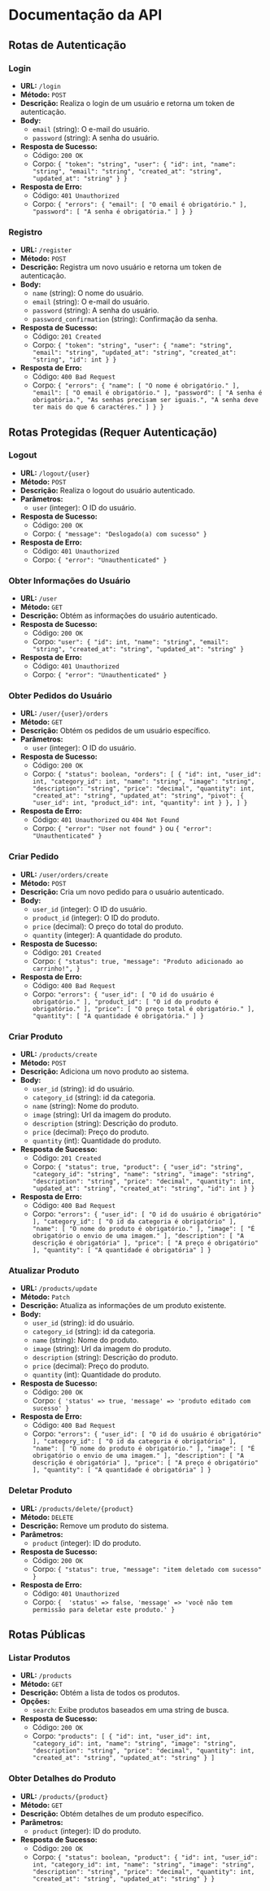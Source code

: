 # Documentação da API

## Rotas de Autenticação

### Login
- **URL:** `/login`
- **Método:** `POST`
- **Descrição:** Realiza o login de um usuário e retorna um token de autenticação.
- **Body:**
  - `email` (string): O e-mail do usuário.
  - `password` (string): A senha do usuário.
- **Resposta de Sucesso:**
  - Código: `200 OK`
  - Corpo: `{
    "token": "string",
    "user": {
        "id": int,
        "name": "string",
        "email": "string",
        "created_at": "string",
        "updated_at": "string"
    }
}`
- **Resposta de Erro:**
  - Código: `401 Unauthorized`
  - Corpo: `{
    "errors": {
        "email": [
            "O email é obrigatório."
        ],
        "password": [
            "A senha é obrigatória."
        ]
    }
}`

### Registro
- **URL:** `/register`
- **Método:** `POST`
- **Descrição:** Registra um novo usuário e retorna um token de autenticação.
- **Body:**
  - `name` (string): O nome do usuário.
  - `email` (string): O e-mail do usuário.
  - `password` (string): A senha do usuário.
  - `password_confirmation` (string): Confirmação da senha.
- **Resposta de Sucesso:**
  - Código: `201 Created`
  - Corpo: `{
    "token": "string",
    "user": {
        "name": "string",
        "email": "string",
        "updated_at": "string",
        "created_at": "string",
        "id": int
    }
}`
- **Resposta de Erro:**
  - Código: `400 Bad Request`
  - Corpo: `{
    "errors": {
        "name": [
            "O nome é obrigatório."
        ],
        "email": [
            "O email é obrigatório."
        ],
        "password": [
            "A senha é obrigatória.",
            "As senhas precisam ser iguais.",
            "A senha deve ter mais do que 6 caractéres."
        ]
    }
}`

## Rotas Protegidas (Requer Autenticação)

### Logout
- **URL:** `/logout/{user}`
- **Método:** `POST`
- **Descrição:** Realiza o logout do usuário autenticado.
- **Parâmetros:**
  - `user` (integer): O ID do usuário.
- **Resposta de Sucesso:**
  - Código: `200 OK`
  - Corpo: `{ "message": "Deslogado(a) com sucesso" }`
- **Resposta de Erro:**
  - Código: `401 Unauthorized`
  - Corpo: `{ "error": "Unauthenticated" }`

### Obter Informações do Usuário
- **URL:** `/user`
- **Método:** `GET`
- **Descrição:** Obtém as informações do usuário autenticado.
- **Resposta de Sucesso:**
  - Código: `200 OK`
  - Corpo: `"user": {
        "id": int,
        "name": "string",
        "email": "string",
        "created_at": "string",
        "updated_at": "string"
    }`
- **Resposta de Erro:**
  - Código: `401 Unauthorized`
  - Corpo: `{ "error": "Unauthenticated" }`

### Obter Pedidos do Usuário
- **URL:** `/user/{user}/orders`
- **Método:** `GET`
- **Descrição:** Obtém os pedidos de um usuário específico.
- **Parâmetros:**
  - `user` (integer): O ID do usuário.
- **Resposta de Sucesso:**
  - Código: `200 OK`
  - Corpo: `{
    "status": boolean,
    "orders": [
        {
            "id": int,
            "user_id": int,
            "category_id": int,
            "name": "string",
            "image": "string",
            "description": "string",
            "price": "decimal",
            "quantity": int,
            "created_at": "string",
            "updated_at": "string",
            "pivot": {
                "user_id": int,
                "product_id": int,
                "quantity": int
            }
        },
    ]
}`
- **Resposta de Erro:**
  - Código: `401 Unauthorized` ou `404 Not Found`
  - Corpo: `{ "error": "User not found" }` ou `{ "error": "Unauthenticated" }`

### Criar Pedido
- **URL:** `/user/orders/create`
- **Método:** `POST`
- **Descrição:** Cria um novo pedido para o usuário autenticado.
- **Body:**
  - `user_id` (integer): O ID do usuário.
  - `product_id` (integer): O ID do produto.
  - `price` (decimal): O preço do total do produto.
  - `quantity` (integer): A quantidade do produto.
- **Resposta de Sucesso:**
  - Código: `201 Created`
  - Corpo: `{
    "status": true,
    "message": "Produto adicionado ao carrinho!",
  }`
- **Resposta de Erro:**
  - Código: `400 Bad Request`
  - Corpo: `"errors": {
        "user_id": [
            "O id do usuário é obrigatório."
        ],
        "product_id": [
            "O id do produto é obrigatório."
        ],
        "price": [
            "O preço total é obrigatório."
        ],
        "quantity": [
            "A quantidade é obrigatória."
        ]
    }`

### Criar Produto
- **URL:** `/products/create`
- **Método:** `POST`
- **Descrição:** Adiciona um novo produto ao sistema.
- **Body:**
  - `user_id` (string): id do usuário.
  - `category_id` (string): id da categoria.
  - `name` (string): Nome do produto.
  - `image` (string): Url da imagem do produto.
  - `description` (string): Descrição do produto.
  - `price` (decimal): Preço do produto.
  - `quantity` (int): Quantidade do produto.
- **Resposta de Sucesso:**
  - Código: `201 Created`
  - Corpo: `{
    "status": true,
    "product": {
        "user_id": "string",
        "category_id": "string",
        "name": "string",
        "image": "string",
        "description": "string",
        "price": "decimal",
        "quantity": int,
        "updated_at": "string",
        "created_at": "string",
        "id": int
    }
}`
- **Resposta de Erro:**
  - Código: `400 Bad Request`
  - Corpo: `"errors": {
        "user_id": [
            "O id do usuário é obrigatório"
        ],
        "category_id": [
            "O id da categoria é obrigatório"
        ],
        "name": [
            "O nome do produto é obrigatório."
        ],
        "image": [
            "É obrigatório o envio de uma imagem."
        ],
        "description": [
            "A descrição é obrigatória"
        ],
        "price": [
            "A preço é obrigatório"
        ],
        "quantity": [
            "A quantidade é obrigatória"
        ]
    }`

### Atualizar Produto
- **URL:** `/products/update`
- **Método:** `Patch`
- **Descrição:** Atualiza as informações de um produto existente.
- **Body:**
  - `user_id` (string): id do usuário.
  - `category_id` (string): id da categoria.
  - `name` (string): Nome do produto.
  - `image` (string): Url da imagem do produto.
  - `description` (string): Descrição do produto.
  - `price` (decimal): Preço do produto.
  - `quantity` (int): Quantidade do produto.
- **Resposta de Sucesso:**
  - Código: `200 OK`
  - Corpo: `{ 'status' => true, 'message' => 'produto editado com sucesso' }`
- **Resposta de Erro:**
  - Código: `400 Bad Request`
  - Corpo: `"errors": {
        "user_id": [
            "O id do usuário é obrigatório"
        ],
        "category_id": [
            "O id da categoria é obrigatório"
        ],
        "name": [
            "O nome do produto é obrigatório."
        ],
        "image": [
            "É obrigatório o envio de uma imagem."
        ],
        "description": [
            "A descrição é obrigatória"
        ],
        "price": [
            "A preço é obrigatório"
        ],
        "quantity": [
            "A quantidade é obrigatória"
        ]
    }`

### Deletar Produto
- **URL:** `/products/delete/{product}`
- **Método:** `DELETE`
- **Descrição:** Remove um produto do sistema.
- **Parâmetros:**
  - `product` (integer): ID do produto.
- **Resposta de Sucesso:**
  - Código: `200 OK`
  - Corpo: `{
    "status": true,
    "message": "item deletado com sucesso"
}`
- **Resposta de Erro:**
  - Código: `401 Unauthorized`
  - Corpo: `{ 
      'status' => false,
      'message' => 'você não tem permissão para deletar este produto.'
   }`

## Rotas Públicas

### Listar Produtos
- **URL:** `/products`
- **Método:** `GET`
- **Descrição:** Obtém a lista de todos os produtos.
- **Opções:**
  - `search`: Exibe produtos baseados em uma string de busca.
- **Resposta de Sucesso:**
  - Código: `200 OK`
  - Corpo: `"products": [
      {
          "id": int,
          "user_id": int,
          "category_id": int,
          "name": "string",
          "image": "string",
          "description": "string",
          "price": "decimal",
          "quantity": int,
          "created_at": "string",
          "updated_at": "string"
      }
  ]`

### Obter Detalhes do Produto
- **URL:** `/products/{product}`
- **Método:** `GET`
- **Descrição:** Obtém detalhes de um produto específico.
- **Parâmetros:**
  - `product` (integer): ID do produto.
- **Resposta de Sucesso:**
  - Código: `200 OK`
  - Corpo: `{
    "status": boolean,
    "product": {
        "id": int,
        "user_id": int,
        "category_id": int,
        "name": "string",
        "image": "string",
        "description": "string",
        "price": "decimal",
        "quantity": int,
        "created_at": "string",
        "updated_at": "string"
    }
}`


